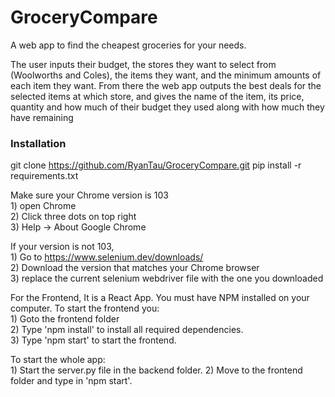 # GroceryCompare
A web app to find the cheapest groceries for your needs.

The user inputs their budget, the stores they want to select from (Woolworths and Coles), the items they want, and the minimum amounts of each item they want. From there the web app outputs the best deals for the selected items at which store, and gives the name of the item, its price, quantity and how much of their budget they used along with how much they have remaining

### Installation

git clone https://github.com/RyanTau/GroceryCompare.git
pip install -r requirements.txt

Make sure your Chrome version is 103  
    1) open Chrome    
    2) Click three dots on top right  
    3) Help -> About Google Chrome  

If your version is not 103,  
    1) Go to https://www.selenium.dev/downloads/    
    2) Download the version that matches your Chrome browser  
    3) replace the current selenium webdriver file with the one you downloaded  

For the Frontend, It is a React App. You must have NPM installed on your computer. To start the frontend you:  
    1) Goto the frontend folder  
    2) Type 'npm install' to install all required dependencies.   
    3) Type 'npm start' to start the frontend.   

To start the whole app:     
    1) Start the server.py file in the backend folder.
    2) Move to the frontend folder and type in 'npm start'.
